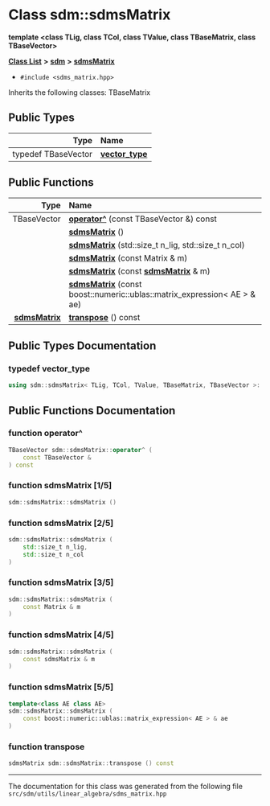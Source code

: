 
# Class sdm::sdmsMatrix

<link rel="stylesheet" href="https://cdnjs.cloudflare.com/ajax/libs/KaTeX/0.5.1/katex.min.css">
<link rel="stylesheet" href="https://cdn.jsdelivr.net/github-markdown-css/2.2.1/github-markdown.css"/>


**template &lt;class TLig, class TCol, class TValue, class TBaseMatrix, class TBaseVector&gt;**


[**Class List**](annotated.md) **>** [**sdm**](namespacesdm.md) **>** [**sdmsMatrix**](classsdm_1_1sdmsMatrix.md)





* `#include <sdms_matrix.hpp>`



Inherits the following classes: TBaseMatrix








## Public Types

| Type | Name |
| ---: | :--- |
| typedef TBaseVector | [**vector\_type**](classsdm_1_1sdmsMatrix.md#typedef-vector-type)  <br> |




## Public Functions

| Type | Name |
| ---: | :--- |
|  TBaseVector | [**operator^**](classsdm_1_1sdmsMatrix.md#function-operator) (const TBaseVector &) const<br> |
|   | [**sdmsMatrix**](classsdm_1_1sdmsMatrix.md#function-sdmsmatrix-1-5) () <br> |
|   | [**sdmsMatrix**](classsdm_1_1sdmsMatrix.md#function-sdmsmatrix-2-5) (std::size\_t n\_lig, std::size\_t n\_col) <br> |
|   | [**sdmsMatrix**](classsdm_1_1sdmsMatrix.md#function-sdmsmatrix-3-5) (const Matrix & m) <br> |
|   | [**sdmsMatrix**](classsdm_1_1sdmsMatrix.md#function-sdmsmatrix-4-5) (const [**sdmsMatrix**](classsdm_1_1sdmsMatrix.md) & m) <br> |
|   | [**sdmsMatrix**](classsdm_1_1sdmsMatrix.md#function-sdmsmatrix-5-5) (const boost::numeric::ublas::matrix\_expression&lt; AE &gt; & ae) <br> |
|  [**sdmsMatrix**](classsdm_1_1sdmsMatrix.md) | [**transpose**](classsdm_1_1sdmsMatrix.md#function-transpose) () const<br> |








## Public Types Documentation


### typedef vector\_type 


```cpp
using sdm::sdmsMatrix< TLig, TCol, TValue, TBaseMatrix, TBaseVector >::vector_type =  TBaseVector;
```


## Public Functions Documentation


### function operator^ 


```cpp
TBaseVector sdm::sdmsMatrix::operator^ (
    const TBaseVector &
) const
```



### function sdmsMatrix [1/5]


```cpp
sdm::sdmsMatrix::sdmsMatrix () 
```



### function sdmsMatrix [2/5]


```cpp
sdm::sdmsMatrix::sdmsMatrix (
    std::size_t n_lig,
    std::size_t n_col
) 
```



### function sdmsMatrix [3/5]


```cpp
sdm::sdmsMatrix::sdmsMatrix (
    const Matrix & m
) 
```



### function sdmsMatrix [4/5]


```cpp
sdm::sdmsMatrix::sdmsMatrix (
    const sdmsMatrix & m
) 
```



### function sdmsMatrix [5/5]


```cpp
template<class AE class AE>
sdm::sdmsMatrix::sdmsMatrix (
    const boost::numeric::ublas::matrix_expression< AE > & ae
) 
```



### function transpose 


```cpp
sdmsMatrix sdm::sdmsMatrix::transpose () const
```



------------------------------
The documentation for this class was generated from the following file `src/sdm/utils/linear_algebra/sdms_matrix.hpp`